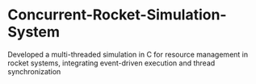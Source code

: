 # Concurrent-Rocket-Simulation-System
 Developed a multi-threaded simulation in C for resource management in rocket systems, integrating event-driven execution and thread synchronization
